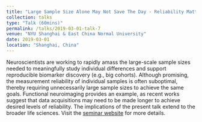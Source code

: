 ```yaml
---
title: "Large Sample Size Alone May Not Save The Day - Reliability Matters and Cohort Studies Care"
collection: talks
type: "Talk (60mins)"
permalink: /talks/2019-03-01-talk-7
venue: "NYU Shanghai & East China Normal University"
date: 2019-03-01
location: "Shanghai, China"
---
```


Neuroscientists are working to rapidly amass the large-scale sample sizes needed to meaningfully study individual differences and support reproducible biomarker discovery (e.g., big cohorts). Although promising, the measurement reliability of individual samples is often suboptimal, thereby requiring unnecessarily large sample sizes to achieve the same goals. Functional neuroimaging provides an example, as recent works suggest that data acquisitions may need to be made longer to achieve desired levels of reliability. The implications of the present talk extend to the broader life sciences. Visit the [seminar website](https://research.shanghai.nyu.edu/centers-and-institutes/brain/events/large-sample-size-alone-may-not-save-day-reliability-matters-and) for more details.

